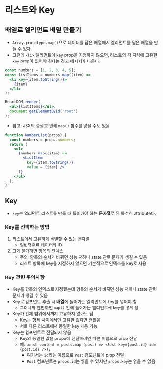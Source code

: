 # 리스트와 Key

## 배열로 엘리먼트 배열 만들기

- `Array.prototype.map()`으로 데이터를 담은 배열에서 엘리먼트를 담은 배열을 만들 수 있다.
- 그런데 `<li>` 엘리먼트에 `key` prop을 지정하지 않으면, 리스트의 각 자식에 고유한 `key` prop이 있어야 한다는 경고 메시지가 나온다.

```jsx
const numbers = [1, 2, 3, 4, 5];
const listItems = numbers.map((item) =>
  <li key={item.toString()}>
    {item}
  </li>
);

ReactDOM.render(
  <ul>{listItems}</ul>,
  document.getElementById('root')
);
```

- 참고: JSX의 중괄호 안에 `map()` 함수를 넣을 수도 있음

```jsx
function NumberList(props) {
  const numbers = props.numbers;
  return (
    <ul>
      {numbers.map((item) =>
        <ListItem
          key={item.toString()}
          value = {item} />
      )}
    </ul>
  );
}
```

## Key

- `key`는 엘리먼트 리스트를 만들 때 들어가야 하는 **문자열**로 된 특수한 attribute다.

### Key를 선택하는 방법

1. 리스트에서 고유하게 식별할 수 있는 문자열
   - 일반적으로 데이터의 ID
2. 그게 불가하면 항목의 인덱스
   - 주의: 항목의 순서가 바뀌면 성능 저하나 state 관련 문제가 생길 수 있음
   - 리스트 항목에 key를 지정하지 않으면 기본적으로 인덱스를 key로 사용

### Key 관련 주의사항

- Key를 항목의 인덱스로 지정했는데 항목의 순서가 바뀌면 성능 저하나 state 관련 문제가 생길 수 있음
- Key로 컴포넌트 추출 시 **배열**에 들어가는 엘리먼트에 key를 넣어야 함
  - 그러니까 웬만하면 `map()` 안에 들어가는 엘리먼트에 key를 넣게 됨
- Key가 전체 범위에서까지 고유하지 않아도 됨
  - Key는 형제 사이에서만 고유한 값이면 괜찮음
  - 서로 다른 리스트에서 동일한 key 사용 가능
- Key는 컴포넌트로 전달되지 않음
  - Key와 동일한 값을 props에 전달하려면 다른 이름으로 prop 전달
  - 예: `const content = posts.map((post) => <Post key={post.id} id={post.id} />);`
    - 여기서는 `id`라는 이름으로 `Post` 컴포넌트에 prop 전달
    - `Post` 컴포넌트는 `props.id`는 읽을 수 있지만 `props.key`는 읽을 수 없음

